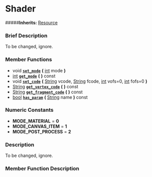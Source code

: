 #  Shader  
#####**Inherits:** [Resource](class_resource)

###  Brief Description  
To be changed, ignore.

###  Member Functions 
  * void  **[`set_mode`](#set_mode)**  **(** [int](class_int) mode  **)**
  * [int](class_int)  **[`get_mode`](#get_mode)**  **(** **)** const
  * void  **[`set_code`](#set_code)**  **(** [String](class_string) vcode, [String](class_string) fcode, [int](class_int) vofs=0, [int](class_int) fofs=0  **)**
  * [String](class_string)  **[`get_vertex_code`](#get_vertex_code)**  **(** **)** const
  * [String](class_string)  **[`get_fragment_code`](#get_fragment_code)**  **(** **)** const
  * [bool](class_bool)  **[`has_param`](#has_param)**  **(** [String](class_string) name  **)** const

###  Numeric Constants  
  * **MODE_MATERIAL** = **0**
  * **MODE_CANVAS_ITEM** = **1**
  * **MODE_POST_PROCESS** = **2**

###  Description  
To be changed, ignore.

###  Member Function Description  
